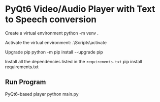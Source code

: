 # PyQt6 Video/Audio Player with Text to Speech conversion

Сreate a virtual environment
python -m venv .

Activate the virtual environment:
.\Scripts\activate

Upgrade pip
python -m pip install --upgrade pip

Install all the dependencies listed in the `requirements.txt`
pip install requirements.txt

## Run Program

PyQt6-based player
python main.py

